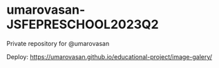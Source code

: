 # umarovasan-JSFEPRESCHOOL2023Q2
Private repository for @umarovasan

Deploy: https://umarovasan.github.io/educational-project/image-galery/
